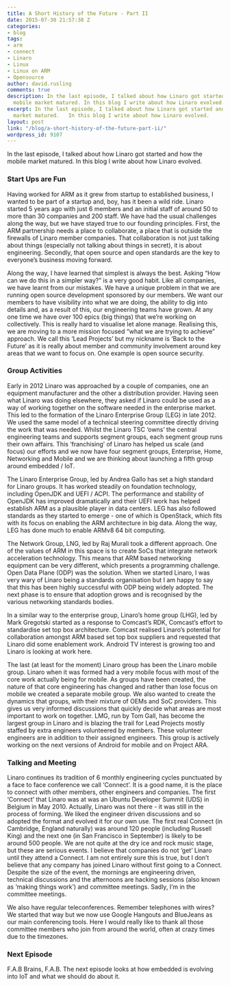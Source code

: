 ```yaml
---
title: A Short History of the Future - Part II
date: 2015-07-30 21:57:38 Z
categories:
- blog
tags:
- arm
- connect
- Linaro
- Linux
- Linux on ARM
- Opensource
author: david.rusling
comments: true
description: In the last episode, I talked about how Linaro got started and how the
  mobile market matured. In this blog I write about how Linaro evolved.
excerpt: In the last episode, I talked about how Linaro got started and how the mobile
  market matured.   In this blog I write about how Linaro evolved.
layout: post
link: "/blog/a-short-history-of-the-future-part-ii/"
wordpress_id: 9107
---
```


In the last episode, I talked about how Linaro got started and how the mobile market matured. In this blog I write about how Linaro evolved.

### **Start Ups are Fun**

Having worked for ARM as it grew from startup to established business, I wanted to be part of a startup and, boy, has it been a wild ride. Linaro started 5 years ago with just 6 members and an initial staff of around 50 to more than 30 companies and 200 staff. We have had the usual challenges along the way, but we have stayed true to our founding principles. First, the ARM partnership needs a place to collaborate, a place that is outside the firewalls of Linaro member companies. That collaboration is not just talking about things (especially not talking about things in secret), it is about engineering. Secondly, that open source and open standards are the key to everyone’s business moving forward.

Along the way, I have learned that simplest is always the best. Asking “How can we do this in a simpler way?” is a very good habit. Like all companies, we have learnt from our mistakes. We have a unique problem in that we are running open source development sponsored by our members. We want our members to have visibility into what we are doing, the ability to dig into details and, as a result of this, our engineering teams have grown. At any one time we have over 100 epics (big things) that we’re working on collectively. This is really hard to visualise let alone manage. Realising this, we are moving to a more mission focused “what we are trying to achieve” approach. We call this ‘Lead Projects’ but my nickname is ‘Back to the Future’ as it is really about member and community involvement around key areas that we want to focus on. One example is open source security.

### **Group Activities**

Early in 2012 Linaro was approached by a couple of companies, one an equipment manufacturer and the other a distribution provider. Having seen what Linaro was doing elsewhere, they asked if Linaro could be used as a way of working together on the software needed in the enterprise market. This led to the formation of the Linaro Enterprise Group (LEG) in late 2012. We used the same model of a technical steering committee directly driving the work that was needed. Whilst the Linaro TSC ‘owns’ the central engineering teams and supports segment groups, each segment group runs their own affairs. This ‘franchising’ of Linaro has helped us scale (and focus) our efforts and we now have four segment groups, Enterprise, Home, Networking and Mobile and we are thinking about launching a fifth group around embedded / IoT.

The Linaro Enterprise Group, led by Andrea Gallo has set a high standard for Linaro groups. It has worked steadily on foundation technology, including OpenJDK and UEFI / ACPI. The performance and stability of OpenJDK has improved dramatically and their UEFI work has helped establish ARM as a plausible player in data centers. LEG has also followed standards as they started to emerge - one of which is OpenStack, which fits with its focus on enabling the ARM architecture in big data. Along the way, LEG has done much to enable ARMv8 64 bit computing.

The Network Group, LNG, led by Raj Murali took a different approach. One of the values of ARM in this space is to create SoCs that integrate network acceleration technology. This means that ARM based networking equipment can be very different, which presents a programming challenge. Open Data Plane (ODP) was the solution. When we started Linaro, I was very wary of Linaro being a standards organisation but I am happy to say that this has been highly successful with ODP being widely adopted. The next phase is to ensure that adoption grows and is recognised by the various networking standards bodies.

In a similar way to the enterprise group, Linaro’s home group (LHG), led by Mark Gregotski started as a response to Comcast’s RDK, Comcast’s effort to standardise set top box architecture. Comcast realised Linaro’s potential for collaboration amongst ARM based set top box suppliers and requested that Linaro did some enablement work. Android TV interest is growing too and Linaro is looking at work here.

The last (at least for the moment) Linaro group has been the Linaro mobile group. Linaro when it was formed had a very mobile focus with most of the core work actually being for mobile. As groups have been created, the nature of that core engineering has changed and rather than lose focus on mobile we created a separate mobile group. We also wanted to create the dynamics that groups, with their mixture of OEMs and SoC providers. This gives us very informed discussions that quickly decide what areas are most important to work on together. LMG, run by Tom Gall, has become the largest group in Linaro and is blazing the trail for Lead Projects mostly staffed by extra engineers volunteered by members. These volunteer engineers are in addition to their assigned engineers. This group is actively working on the next versions of Android for mobile and on Project ARA.

### **Talking and Meeting**

Linaro continues its tradition of 6 monthly engineering cycles punctuated by a face to face conference we call ‘Connect’. It is a good name, it is the place to connect with other members, other engineers and companies. The first ‘Connect’ that Linaro was at was an Ubuntu Developer Summit (UDS) in Belgium in May 2010. Actually, Linaro was not there - it was still in the process of forming. We liked the engineer driven discussions and so adopted the format and evolved it for our own use. The first real Connect (in Cambridge, England naturally) was around 120 people (including Russell King) and the next one (in San Francisco in September) is likely to be around 500 people. We are not quite at the dry ice and rock music stage, but these are serious events. I believe that companies do not ‘get’ Linaro until they attend a Connect. I am not entirely sure this is true, but I don’t believe that any company has joined Linaro without first going to a Connect. Despite the size of the event, the mornings are engineering driven, technical discussions and the afternoons are hacking sessions (also known as ‘making things work’) and committee meetings. Sadly, I’m in the committee meetings.

We also have regular teleconferences. Remember telephones with wires? We started that way but we now use Google Hangouts and BlueJeans as our main conferencing tools. Here I would really like to thank all those committee members who join from around the world, often at crazy times due to the timezones.


### **Next Episode**

F.A.B Brains, F.A.B. The next episode looks at how embedded is evolving into IoT and what we should do about it.